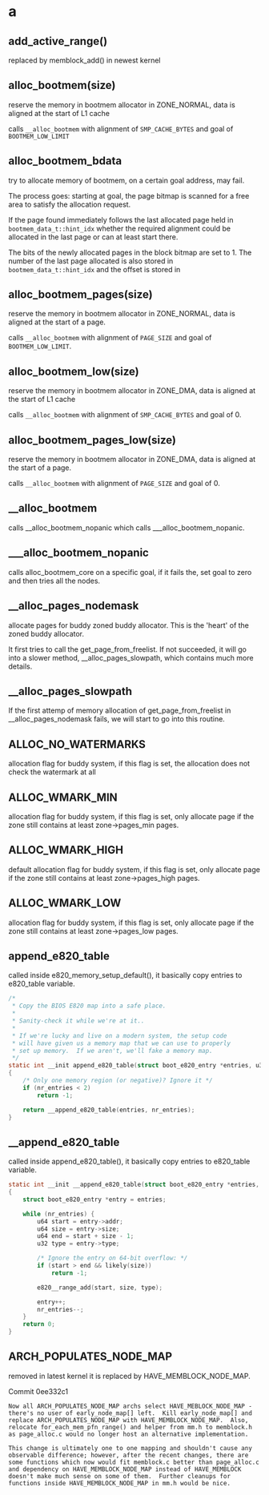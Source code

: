 # a

## add_active_range()
replaced by memblock_add() in newest kernel


## alloc_bootmem(size)
reserve the memory in bootmem allocator in ZONE_NORMAL, data is aligned at the start of L1 cache

calls `__alloc_bootmem` with alignment of `SMP_CACHE_BYTES` and goal of `BOOTMEM_LOW_LIMIT`

## alloc_bootmem_bdata
try to allocate memory of bootmem,  on a certain goal address, may fail.

The process goes:
starting at goal, the page bitmap is scanned for a free area to satisfy the allocation request.

If the page found immediately follows the last allocated page held in `bootmem_data_t::hint_idx` whether the required alignment could be allocated in the last page or can at least start there.

The bits of the newly allocated pages in the block bitmap are set to 1. The number of the last page allocated is also stored in `bootmem_data_t::hint_idx` and the offset is stored in 

## alloc_bootmem_pages(size)
reserve the memory in bootmem allocator in ZONE_NORMAL, data is aligned at the start of a page.

calls `__alloc_bootmem` with alignment of `PAGE_SIZE` and goal of `BOOTMEM_LOW_LIMIT`.


## alloc_bootmem_low(size)
reserve the memory in bootmem allocator in ZONE_DMA, data is aligned at the start of L1 cache

calls `__alloc_bootmem` with alignment of `SMP_CACHE_BYTES` and goal of 0.


## alloc_bootmem_pages_low(size)
reserve the memory in bootmem allocator in ZONE_DMA, data is aligned at the start of a page.

calls `__alloc_bootmem` with alignment of `PAGE_SIZE` and goal of 0.

## __alloc_bootmem
calls __alloc_bootmem_nopanic which calls ___alloc_bootmem_nopanic.

## ___alloc_bootmem_nopanic
calls alloc_bootmem_core on a specific goal, if it fails the, set goal to zero and then tries all the nodes.

## __alloc_pages_nodemask

allocate pages for buddy zoned buddy allocator. This is the 'heart' of the zoned buddy allocator.

It first tries to call the get_page_from_freelist. If not succeeded, it will go into a slower method, __alloc_pages_slowpath, which contains much more details.

## __alloc_pages_slowpath
If the first attemp of memory allocation of get_page_from_freelist in __alloc_pages_nodemask fails, we will start to go into this routine. 





## ALLOC_NO_WATERMARKS
allocation flag for buddy system, if this flag is set, the allocation does not check the watermark at all

## ALLOC_WMARK_MIN
allocation flag for buddy system, if this flag is set, only allocate page if the zone still contains at least zone->pages_min pages.

## ALLOC_WMARK_HIGH
default allocation flag for buddy system, if this flag is set, only allocate page if the zone still contains at least zone->pages_high pages.

## ALLOC_WMARK_LOW
allocation flag for buddy system, if this flag is set, only allocate page if the zone still contains at least zone->pages_low pages.

## append_e820_table
called inside e820_memory_setup_default(), it basically copy entries to e820_table variable.

```c
/*
 * Copy the BIOS E820 map into a safe place.
 *
 * Sanity-check it while we're at it..
 *
 * If we're lucky and live on a modern system, the setup code
 * will have given us a memory map that we can use to properly
 * set up memory.  If we aren't, we'll fake a memory map.
 */
static int __init append_e820_table(struct boot_e820_entry *entries, u32 nr_entries)
{
	/* Only one memory region (or negative)? Ignore it */
	if (nr_entries < 2)
		return -1;

	return __append_e820_table(entries, nr_entries);
}
```

## __append_e820_table
called inside append_e820_table(), it basically copy entries to e820_table variable.

```c
static int __init __append_e820_table(struct boot_e820_entry *entries, u32 nr_entries)
{
	struct boot_e820_entry *entry = entries;

	while (nr_entries) {
		u64 start = entry->addr;
		u64 size = entry->size;
		u64 end = start + size - 1;
		u32 type = entry->type;

		/* Ignore the entry on 64-bit overflow: */
		if (start > end && likely(size))
			return -1;

		e820__range_add(start, size, type);

		entry++;
		nr_entries--;
	}
	return 0;
}
```


## ARCH_POPULATES_NODE_MAP
removed in latest kernel 
it is replaced by HAVE_MEMBLOCK_NODE_MAP.

Commit 0ee332c1 
```
Now all ARCH_POPULATES_NODE_MAP archs select HAVE_MEBLOCK_NODE_MAP -
there's no user of early_node_map[] left.  Kill early_node_map[] and
replace ARCH_POPULATES_NODE_MAP with HAVE_MEMBLOCK_NODE_MAP.  Also,
relocate for_each_mem_pfn_range() and helper from mm.h to memblock.h
as page_alloc.c would no longer host an alternative implementation.

This change is ultimately one to one mapping and shouldn't cause any
observable difference; however, after the recent changes, there are
some functions which now would fit memblock.c better than page_alloc.c
and dependency on HAVE_MEMBLOCK_NODE_MAP instead of HAVE_MEMBLOCK
doesn't make much sense on some of them.  Further cleanups for
functions inside HAVE_MEMBLOCK_NODE_MAP in mm.h would be nice.
```